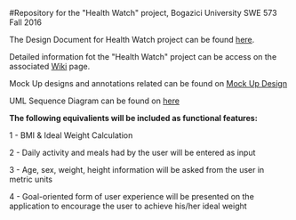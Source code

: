 #Repository for the "Health Watch" project, Bogazici University SWE 573 Fall 2016

The Design Document for Health Watch project can be found  <a href="https://1drv.ms/w/s!AqEs9Z1WPQ7Dh0R9wx3ukDRJ6Nc2">here</a>.

Detailed information fot the "Health Watch" project can be access on the associated <a href="https://github.com/taygungdmr/SWE573Fall16_TaygunGokdemir/wiki/%22Health-Watch%22-Project,-Bogazici-University-Fall-2016">Wiki</a> page.

Mock Up designs and annotations related can be found on <a href="https://github.com/taygungdmr/SWE573Fall16_TaygunGokdemir/wiki/Mock-Up-Design-&-Annotation">Mock Up Design</a>

UML Sequence Diagram can be found on <a href="https://github.com/taygungdmr/SWE573Fall16_TaygunGokdemir/wiki/UML-Sequence-Diagrams">here</a>

**The following equivalients will be included as functional features:**

1 - BMI & Ideal Weight Calculation

2 - Daily activity and meals had by the user will be entered as input

3 - Age, sex, weight, height information will be asked from the user in metric units

4 - Goal-oriented form of user experience will be presented on the application to encourage the user to achieve his/her ideal weight

